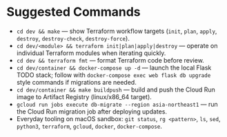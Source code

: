 # Suggested Commands
- `cd dev && make` — show Terraform workflow targets (`init`, `plan`, `apply`, `destroy`, `destroy-check`, `destroy-force`).
- `cd dev/<module> && terraform init|plan|apply|destroy` — operate on individual Terraform modules when iterating quickly.
- `cd dev && terraform fmt` — format Terraform code before review.
- `cd dev/container && docker-compose up -d` — launch the local Flask TODO stack; follow with `docker-compose exec web flask db upgrade` style commands if migrations are needed.
- `cd dev/container && make buildpush` — build and push the Cloud Run image to Artifact Registry (linux/x86_64 target).
- `gcloud run jobs execute db-migrate --region asia-northeast1` — run the Cloud Run migration job after deploying updates.
- Everyday tooling on macOS sandbox: `git status`, `rg <pattern>`, `ls`, `sed`, `python3`, `terraform`, `gcloud`, `docker`, `docker-compose`.
